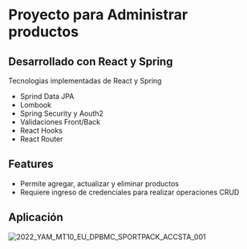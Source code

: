 # Proyecto para Administrar productos
## Desarrollado con React y Spring


Tecnologias implementadas de React y Spring 

- Sprind Data JPA
- Lombook
- Spring Security y Aouth2
- Validaciones Front/Back
- React Hooks
- React Router

## Features

- Permite agregar, actualizar y eliminar productos
- Requiere ingreso de credenciales para realizar operaciones CRUD


## Aplicación
![2022_YAM_MT10_EU_DPBMC_SPORTPACK_ACCSTA_001](https://github.com/aguilarelkin/mercadoNegocioAdmin/assets/46634666/21d4bd5a-bb07-4c3a-8590-e2f5f1068652)
